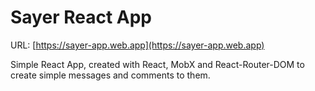 # Sayer React App
URL: [https://sayer-app.web.app](https://sayer-app.web.app)

Simple React App, created with React, MobX and React-Router-DOM to create simple messages and comments to them.
